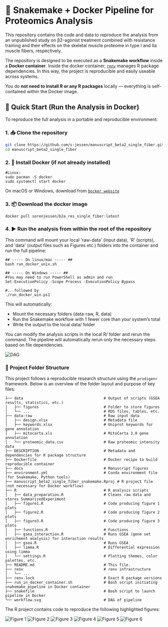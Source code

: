 # 🐳 Snakemake + Docker Pipeline for Proteomics Analysis

This repository contains the code and data to reproduce the analysis from an unpublished study on β2-agonist treatment combined with resistance training and their effects on the skeletal muscle proteome in
type I and IIa muscle fibers, respectively.

The repository is designed to be executed as a **Snakemake workflow** inside a **Docker container**. Inside the docker container, [`renv`](https://rstudio.github.io/renv/) manages R package dependencies. In this way, the project is reproducible and easily useable across systems. 

You do **not need to install R or any R packages** locally — everything is self-contained within the Docker image.

## 🚀 Quick Start (Run the Analysis in Docker)

To reproduce the full analysis in a portable and reproducible environment:

### 1. 📥 Clone the repository
```bash
git clone https://github.com/s-jessen/manuscript_beta2_single_fiber.git
cd manuscript_beta2_single_fiber
```

### 2. 🐳 Install Docker (if not already installed)
```
#Linux:
sudo pacman -S docker
sudo systemctl start docker
```
On macOS or Windows, download from [`Docker website`](https://www.docker.com/products/docker-desktop/)

### 3. 📦 Download the docker image
```
docker pull sorenjessen/b2a_res_single_fiber:latest
```

### 4. ▶️ Run the analysis from within the root of the repository

This command will mount your local 'raw-data' (input data), 'R' (scripts), and 'data' (output files such as Figures etc.) folders into the container and run the full pipeline:
```
## ----- On linux/mac ----- ##
bash run_docker_unix.sh

## ----- On Windows ----- ##
#You may need to run PowerShell as admin and run
Set-ExecutionPolicy -Scope Process -ExecutionPolicy Bypass

#...followed by
./run_docker_win.ps1

```

This will automatically:

- Mount the necessary folders (data-raw, R, data)
- Run the Snakemake workflow with 1 fewer core than your system’s total
- Write the output to the local data/ folder

You can modify the analysis scripts in the local R/ folder and rerun the command. The pipeline will automatically rerun only the necessary steps based on file dependencies.

![DAG](workflow.svg)

### 📁 Project Folder Structure

This project follows a reproducible research structure using the `prodigenr` framework. Below is an overview of the folder layout and purpose of key files:

```
├── data                                    # Output of scripts (GSEA results, statistics, etc.)
│   ├── figures                             # Folder to store figures
│   └── ...                                 # RDS files, tables, etc.
├── data-raw                                # Raw input data
│   ├── design.xlsx                         # Metadata file
│   ├── keywords.xlsx                       # Uniprot keywords for gene annotation
│   ├── mitocarta.xls                       # MitoCarta 3.0 gene annotation
│   └── proteomic_data.csv                  # Raw proteomic intensity data
├── DESCRIPTION                             # Metadata and dependencies for R package structure
├── Dockerfile                              # Docker recipe to build reproducible container
├── docs                                    # Manuscript figures
├── environment.yml                         # Conda environment file (for Snakemake, Python tools)
├── manuscript_beta2_single_fiber_snakemake.Rproj # R project file (not necessary for Docker workflow)
├── R                                       # R analysis scripts
│   ├── data_preparation.R                  # Cleans raw data and stores SummarizedExperiment
│   ├── figure1.R                           # Code producing figure 1 plots
│   ├── figure2.R                           # Code producing figure 2 plots
│   ├── figure3.R                           # Code producing figure 3 plots
│   ├── functions.R                         # Functions
│   ├── gsea_interaction.R                  # Runs GSEA (gene set enrichment analysis) for interaction results
│   ├── gsea.R                              # Runs GSEA 
│   ├── limma.R                             # Differential expression using limma
│   └── settings.R                          # Plotting themes, color palettes, etc.
├── README.md                               # This file.
├── renv                                    # renv infrastructure
│   └── ...
├── renv.lock                               # Exact R package versions
├── run_in_docker_container.sh              # Bash script initiating snakemake pipeline in Docker container
├── snakefile                               # Bash script to launch pipeline in Docker
└── workflow.svg                            # DAG of pipeline
```

The R project contains code to reproduce the following highlighted figures:

![Figure 1](docs/Figure1.png)
![Figure 2](docs/Figure2.png)
![Figure 3](docs/Figure3.png)
![Figure 4](docs/Figure4.png)
![Figure 5](docs/Figure5.png)
![Figure 6](docs/Figure6.png)
